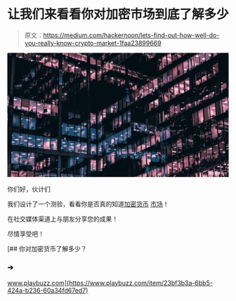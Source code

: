 # 让我们来看看你对加密市场到底了解多少

> 原文：<https://medium.com/hackernoon/lets-find-out-how-well-do-you-really-know-crypto-market-1faa23899669>

![](img/282353c325fecccf2e1e22b1c7cb4b72.png)

你们好，伙计们

我们设计了一个测验，看看你是否真的知道[加密货币](https://hackernoon.com/tagged/cryptocurrency) [市场](https://hackernoon.com/tagged/market)！

在社交媒体渠道上与朋友分享您的成果！

尽情享受吧！

[](https://www.playbuzz.com/item/23bf3b3a-6bb5-424a-b236-60a34fd67ed7) [## 你对加密货币了解多少？

### ➔

www.playbuzz.com](https://www.playbuzz.com/item/23bf3b3a-6bb5-424a-b236-60a34fd67ed7)